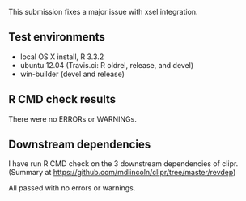 This submission fixes a major issue with xsel integration.

## Test environments 
* local OS X install, R 3.3.2 
* ubuntu 12.04 (Travis.ci: R oldrel, release, and devel)
* win-builder (devel and release)

## R CMD check results 

There were no ERRORs or WARNINGs.

## Downstream dependencies

I have run R CMD check on the 3 downstream dependencies of clipr.
(Summary at <https://github.com/mdlincoln/clipr/tree/master/revdep>)

All passed with no errors or warnings.
